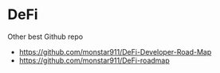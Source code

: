 # DeFi







Other best Github repo
- https://github.com/monstar911/DeFi-Developer-Road-Map
- https://github.com/monstar911/DeFi-roadmap
